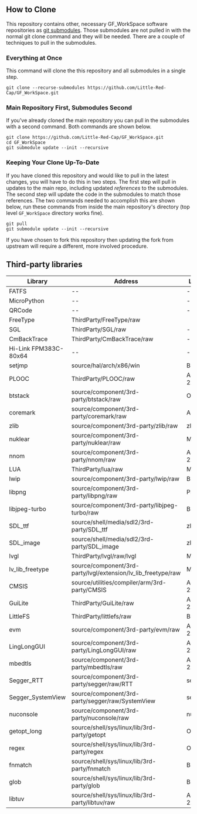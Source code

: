 ## How to Clone

This repository contains other, necessary GF_WorkSpace software repositories as
[git submodules](https://git-scm.com/book/en/v2/Git-Tools-Submodules). Those
submodules are not pulled in with the normal git clone command and they will be
needed. There are a couple of techniques to pull in the submodules.

### Everything at Once

This command will clone the this repository and all submodules
in a single step.

```
git clone --recurse-submodules https://github.com/Little-Red-Cap/GF_WorkSpace.git
```

### Main Repository First, Submodules Second

If you've already cloned the main repository you can pull in the submodules
with a second command. Both commands are shown below.

```
git clone https://github.com/Little-Red-Cap/GF_WorkSpace.git
cd GF_WorkSpace
git submodule update --init --recursive
```

### Keeping Your Clone Up-To-Date

If you have cloned this repository and would like to pull in the latest
changes, you will have to do this in two steps. The first step will pull in
updates to the main repo, including updated _references_ to the submodules. The
second step will update the code in the submodules to match those references.
The two commands needed to accomplish this are shown below, run these commands
from inside the main repository's directory (top level `GF_WorkSpace`
directory works fine).

```
git pull
git submodule update --init --recursive
```

If you have chosen to fork this repository then updating the fork from upstream
will require a different, more involved procedure.

## Third-party libraries

| Library               | Address                                                       | License    | Link                                               |
|-----------------------|---------------------------------------------------------------|------------|----------------------------------------------------|
| FATFS                 | --                                                            | --         | http://elm-chan.org/fsw/ff/00index_e.html          |
| MicroPython           | --                                                            | --         |                                                    |
| QRCode                | --                                                            | --         |                                                    |
| FreeType              | ThirdParty/FreeType/raw                                       |            | https://freetype.org/                              |
| SGL                   | ThirdParty/SGL/raw                                            | --         |                                                    |
| CmBackTrace           | ThirdParty/CmBackTrace/raw                                    | --         | https://github.com/armink/CmBacktrace              |
| Hi-Link FPM383C-80x64 | --                                                            | --         |                                                    |
| setjmp                | source/hal/arch/x86/win                                       | BSD        |                                                    |
| PLOOC                 | ThirdParty/PLOOC/raw                                          | Apache 2.0 | https://github.com/GorgonMeducer/PLOOC             |
| btstack               | source/component/3rd-party/btstack/raw                        | Other      | https://github.com/bluekitchen/btstack             |
| coremark              | source/component/3rd-party/coremark/raw                       | Apache     | https://github.com/eembc/coremark                  |
| zlib                  | source/component/3rd-party/zlib/raw                           | zlib       | http://zlib.net/                                   |
| nuklear               | source/component/3rd-party/nuklear/raw                        | MTI        | https://github.com/Immediate-Mode-UI/Nuklear       |
| nnom                  | source/component/3rd-party/nnom/raw                           | Apache 2.0 | https://github.com/majianjia/nnom                  |
| LUA                   | ThirdParty/lua/raw                                            | MIT        | https://www.lua.org/                               |
| lwip                  | source/component/3rd-party/lwip/raw                           | BSD        | https://savannah.nongnu.org/projects/lwip/         |
| libpng                | source/component/3rd-party/libpng/raw                         | PNG2       | https://libpng.sf.net                              |
| libjpeg-turbo         | source/component/3rd-party/libjpeg-turbo/raw                  | BSD        | https://libjpeg-turbo.org/                         |
| SDL_ttf               | source/shell/media/sdl2/3rd-party/SDL_ttf                     | zlib       | https://hg.libsdl.org/SDL_ttf/                     |
| SDL_image             | source/shell/media/sdl2/3rd-party/SDL_image                   | zlib       | https://hg.libsdl.org/SDL_image/                   |
| lvgl                  | ThirdParty/lvgl/raw/lvgl                                      | MIT        | https://lvgl.io/                                   |
| lv_lib_freetype       | source/component/3rd-party/lvgl/extension/lv_lib_freetype/raw | MIT        | https://lvgl.io/                                   |
| CMSIS                 | source/utilities/compiler/arm/3rd-party/CMSIS                 | Apache 2.0 | https://github.com/ARM-software/CMSIS_5            |
| GuiLite               | ThirdParty/GuiLite/raw                                        | Apache 2.0 | https://github.com/idea4good/GuiLite               |
| LittleFS              | ThirdParty/littlefs/raw                                       | BSD        | https://github.com/littlefs-project/littlefs       |
| evm                   | source/component/3rd-party/evm/raw                            | Apache 2.0 | https://github.com/scriptiot/evm                   |
| LingLongGUI           | source/component/3rd-party/LingLongGUI/raw                    | Apache 2.0 | https://gitee.com/gzbkey/LingLongGUI               |
| mbedtls               | source/component/3rd-party/mbedtls/raw                        | Apache 2.0 | https://tls.mbed.org/                              |
| Segger_RTT            | source/component/3rd-party/segger/raw/RTT                     | segger     | https://wiki.segger.com/RTT                        |
| Segger_SystemView     | source/component/3rd-party/segger/raw/SystemView              | segger     | https://wiki.segger.com/SystemView                 |
| nuconsole             | source/component/3rd-party/nuconsole/raw                      | nuvoton    | https://www.nuvoton.com.cn/                        |
| getopt_long           | source/shell/sys/linux/lib/3rd-party/getopt                   | OpenBSD    | https://github.com/openbsd/src                     |
| regex                 | source/shell/sys/linux/lib/3rd-party/regex                    | OpenBSD    | https://github.com/openbsd/src                     |
| fnmatch               | source/shell/sys/linux/lib/3rd-party/fnmatch                  | BSD        | http://www.jbox.dk/sanos/source/lib/fnmatch.c.html |
| glob                  | source/shell/sys/linux/lib/3rd-party/glob                     | BSD        | https://github.com/cloudius-systems/musl           |
| libtuv                | source/shell/sys/linux/lib/3rd-party/libtuv/raw               | Apache 2.0 | https://github.com/Samsung/libtuv                  |






